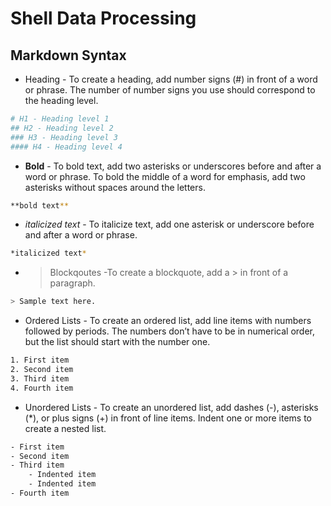 # Shell Data Processing 

## Markdown Syntax

- Heading - To create a heading, add number signs (#) in front of a word or phrase. The number of number signs you use should correspond to the heading level.

```Bash
# H1 - Heading level 1
## H2 - Heading level 2
### H3 - Heading level 3
#### H4 - Heading level 4

```
- **Bold** - To bold text, add two asterisks or underscores before and after a word or phrase. To bold the middle of a word for emphasis, add two asterisks without spaces around the letters.

```Bash 
**bold text**
```
- *italicized text* - To italicize text, add one asterisk or underscore before and after a word or phrase. 
```Bash
*italicized text*
```
- > Blockqoutes -To create a blockquote, add a > in front of a paragraph.
```Bash
> Sample text here.
```
- Ordered Lists - To create an ordered list, add line items with numbers followed by periods. The numbers don’t have to be in numerical order, but the list should start with the number one.
```Bash
1. First item
2. Second item
3. Third item
4. Fourth item
```
- Unordered Lists - To create an unordered list, add dashes (-), asterisks (*), or plus signs (+) in front of line items. Indent one or more items to create a nested list.
```Bash
- First item
- Second item
- Third item
    - Indented item
    - Indented item
- Fourth item
```
